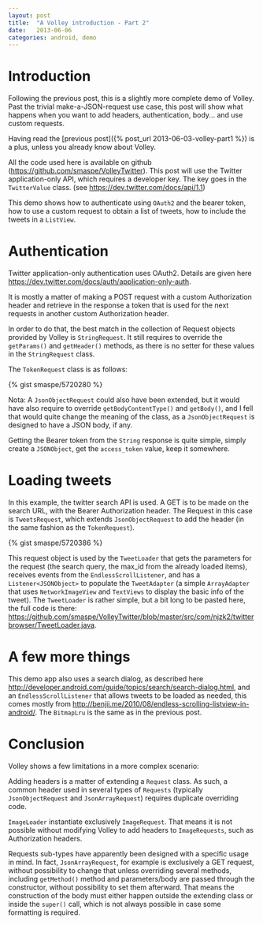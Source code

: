```yaml
---
layout: post
title:  "A Volley introduction - Part 2"
date:   2013-06-06
categories: android, demo
---
```

# Introduction

Following the previous post, this is a slightly more complete demo of Volley. Past the trivial make-a-JSON-request use case, this post will show what happens when you want to add headers, authentication, body... and use custom requests.

Having read the [previous post]({% post_url 2013-06-03-volley-part1 %}) is a plus, unless you already know about Volley.

All the code used here is available on github (<https://github.com/smaspe/VolleyTwitter>). This post will use the Twitter application-only API, which requires a developer key. The key goes in the `TwitterValue` class. (see <https://dev.twitter.com/docs/api/1.1>)

This demo shows how to authenticate using `OAuth2` and the bearer token, how to use a custom request to obtain a list of tweets, how to include the tweets in a `ListView`.

# Authentication

Twitter application-only authentication uses OAuth2. Details are given here <https://dev.twitter.com/docs/auth/application-only-auth>.

It is mostly a matter of making a POST request with a custom Authorization header and retrieve in the response a token that is used for the next requests in another custom Authorization header.

In order to do that, the best match in the collection of Request objects provided by Volley is `StringRequest`. It still requires to override the `getParams()` and `getHeader()` methods, as there is no setter for these values in the `StringRequest` class.

The `TokenRequest` class is as follows:

{% gist smaspe/5720280 %}

Nota: A `JsonObjectRequest` could also have been extended, but it would have also require to override `getBodyContentType()` and `getBody()`, and I fell that would quite change the meaning of the class, as a `JsonObjectRequest` is designed to have a JSON body, if any.

Getting the Bearer token from the `String` response is quite simple, simply create a `JSONObject`, get the `access_token` value, keep it somewhere.

# Loading tweets

In this example, the twitter search API is used. A GET is to be made on the search URL, with the Bearer Authorization header. The Request in this case is `TweetsRequest`, which extends `JsonObjectRequest` to add the header (in the same fashion as the `TokenRequest`).

{% gist smaspe/5720386 %}

This request object is used by the `TweetLoader` that gets the parameters for the request (the search query, the max_id from the already loaded items), receives events from the `EndlessScrollListener`, and has a `Listener<JSONObject>` to populate the `TweetAdapter` (a simple `ArrayAdapter` that uses `NetworkImageView` and `TextViews` to display the basic info of the tweet). The `TweetLoader` is rather simple, but a bit long to be pasted here, the full code is there: <https://github.com/smaspe/VolleyTwitter/blob/master/src/com/njzk2/twitterbrowser/TweetLoader.java>.

# A few more things

This demo app also uses a search dialog, as described here <http://developer.android.com/guide/topics/search/search-dialog.html>, and an `EndlessScrollListener` that allows tweets to be loaded as needed, this comes mostly from <http://benjii.me/2010/08/endless-scrolling-listview-in-android/>. The `BitmapLru` is the same as in the previous post.

# Conclusion

Volley shows a few limitations in a more complex scenario:

Adding headers is a matter of extending a `Request` class. As such, a common header used in several types of `Requests` (typically `JsonObjectRequest` and `JsonArrayRequest`) requires duplicate overriding code.

`ImageLoader` instantiate exclusively `ImageRequest`. That means it is not possible without modifying Volley to add headers to `ImageRequests`, such as Authorization headers.

Requests sub-types have apparently been designed with a specific usage in mind. In fact, `JsonArrayRequest`, for example is exclusively a GET request, without possibility to change that unless overriding several methods, including `getMethod()` method and parameters/body are passed through the constructor, without possibility to set them afterward. That means the construction of the body must either happen outside the extending class or inside the `super()` call, which is not always possible in case some formatting is required.
